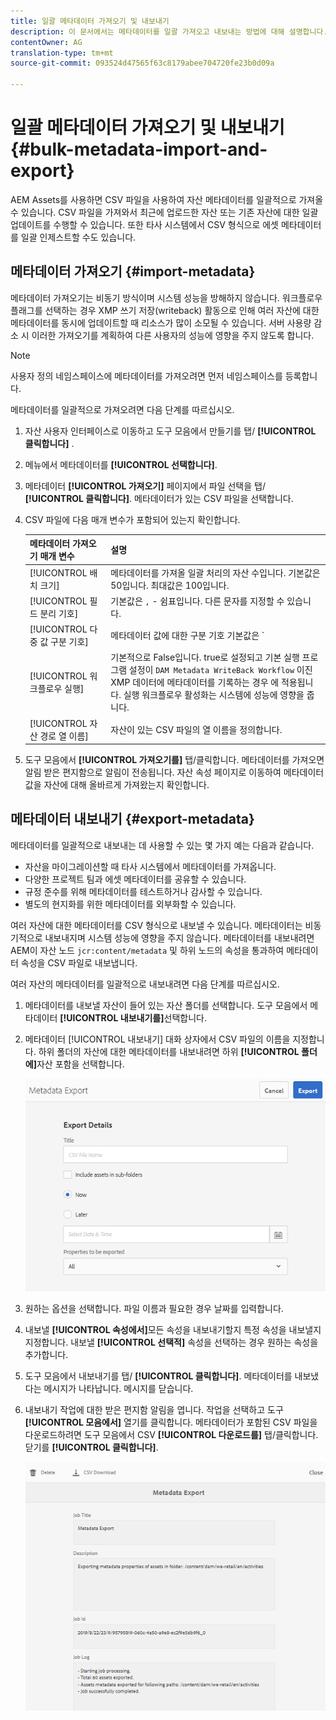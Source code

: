 ```yaml
---
title: 일괄 메타데이터 가져오기 및 내보내기
description: 이 문서에서는 메타데이터를 일괄 가져오고 내보내는 방법에 대해 설명합니다.
contentOwner: AG
translation-type: tm+mt
source-git-commit: 093524d47565f63c8179abee704720fe23b0d09a

---
```



# 일괄 메타데이터 가져오기 및 내보내기 {#bulk-metadata-import-and-export}

AEM Assets를 사용하면 CSV 파일을 사용하여 자산 메타데이터를 일괄적으로 가져올 수 있습니다. CSV 파일을 가져와서 최근에 업로드한 자산 또는 기존 자산에 대한 일괄 업데이트를 수행할 수 있습니다. 또한 타사 시스템에서 CSV 형식으로 에셋 메타데이터를 일괄 인제스트할 수도 있습니다.

## 메타데이터 가져오기 {#import-metadata}

메타데이터 가져오기는 비동기 방식이며 시스템 성능을 방해하지 않습니다. 워크플로우 플래그를 선택하는 경우 XMP 쓰기 저장(writeback) 활동으로 인해 여러 자산에 대한 메타데이터를 동시에 업데이트할 때 리소스가 많이 소모될 수 있습니다. 서버 사용량 감소 시 이러한 가져오기를 계획하여 다른 사용자의 성능에 영향을 주지 않도록 합니다.

>[!NOTE]
>
>사용자 정의 네임스페이스에 메타데이터를 가져오려면 먼저 네임스페이스를 등록합니다.

메타데이터를 일괄적으로 가져오려면 다음 단계를 따르십시오.

1. 자산 사용자 인터페이스로 이동하고 도구 모음에서 만들기를 탭/ **[!UICONTROL 클릭합니다]** .
1. 메뉴에서 메타데이터를 **[!UICONTROL 선택합니다]**.
1. 메타데이터 **[!UICONTROL 가져오기]** 페이지에서 파일 선택을 탭/ **[!UICONTROL 클릭합니다]**.  메타데이터가 있는 CSV 파일을 선택합니다.
1. CSV 파일에 다음 매개 변수가 포함되어 있는지 확인합니다.

   | 메타데이터 가져오기 매개 변수 | 설명 |
   |:---|:---|
   | [!UICONTROL 배치 크기] | 메타데이터를 가져올 일괄 처리의 자산 수입니다. 기본값은 50입니다. 최대값은 100입니다. |
   | [!UICONTROL 필드 분리 기호] | 기본값은 `,` - 쉼표입니다. 다른 문자를 지정할 수 있습니다. |
   | [!UICONTROL 다중 값 구분 기호] | 메타데이터 값에 대한 구분 기호 기본값은 `|` - 파이프입니다. |
   | [!UICONTROL 워크플로우 실행] | 기본적으로 False입니다. true로 설정되고 기본 실행 프로그램 설정이 `DAM Metadata WriteBack Workflow` 이진 XMP 데이터에 메타데이터를 기록하는 경우 에 적용됩니다. 실행 워크플로우 활성화는 시스템에 성능에 영향을 줍니다. |
   | [!UICONTROL 자산 경로 열 이름] | 자산이 있는 CSV 파일의 열 이름을 정의합니다. |

1. 도구 모음에서 **[!UICONTROL 가져오기를]** 탭/클릭합니다. 메타데이터를 가져오면 알림 받은 편지함으로 알림이 전송됩니다. 자산 속성 페이지로 이동하여 메타데이터 값을 자산에 대해 올바르게 가져왔는지 확인합니다.

## 메타데이터 내보내기 {#export-metadata}

메타데이터를 일괄적으로 내보내는 데 사용할 수 있는 몇 가지 예는 다음과 같습니다.

* 자산을 마이그레이션할 때 타사 시스템에서 메타데이터를 가져옵니다.
* 다양한 프로젝트 팀과 에셋 메타데이터를 공유할 수 있습니다.
* 규정 준수를 위해 메타데이터를 테스트하거나 감사할 수 있습니다.
* 별도의 현지화를 위한 메타데이터를 외부화할 수 있습니다.

여러 자산에 대한 메타데이터를 CSV 형식으로 내보낼 수 있습니다. 메타데이터는 비동기적으로 내보내지며 시스템 성능에 영향을 주지 않습니다. 메타데이터를 내보내려면 AEM이 자산 노드 `jcr:content/metadata` 및 하위 노드의 속성을 통과하여 메타데이터 속성을 CSV 파일로 내보냅니다.

여러 자산의 메타데이터를 일괄적으로 내보내려면 다음 단계를 따르십시오.

1. 메타데이터를 내보낼 자산이 들어 있는 자산 폴더를 선택합니다. 도구 모음에서 메타데이터 **[!UICONTROL 내보내기를]**&#x200B;선택합니다.

1. 메타데이터 [!UICONTROL 내보내기] 대화 상자에서 CSV 파일의 이름을 지정합니다. 하위 폴더의 자산에 대한 메타데이터를 내보내려면 하위 **[!UICONTROL 폴더에]**&#x200B;자산 포함을 선택합니다.

   ![export_metadata_page](assets/export_metadata_page.png)

1. 원하는 옵션을 선택합니다. 파일 이름과 필요한 경우 날짜를 입력합니다.
1. 내보낼 **[!UICONTROL 속성에서]**&#x200B;모든 속성을 내보내기할지 특정 속성을 내보낼지 지정합니다. 내보낼 **[!UICONTROL 선택적]** 속성을 선택하는 경우 원하는 속성을 추가합니다.

1. 도구 모음에서 내보내기를 탭/ **[!UICONTROL 클릭합니다]**. 메타데이터를 내보냈다는 메시지가 나타납니다. 메시지를 닫습니다.

1. 내보내기 작업에 대한 받은 편지함 알림을 엽니다. 작업을 선택하고 도구 **[!UICONTROL 모음에서]** 열기를 클릭합니다. 메타데이터가 포함된 CSV 파일을 다운로드하려면 도구 모음에서 CSV **[!UICONTROL 다운로드를]** 탭/클릭합니다. 닫기를 **[!UICONTROL 클릭합니다]**.

   ![csv_download](assets/csv_download.png)

